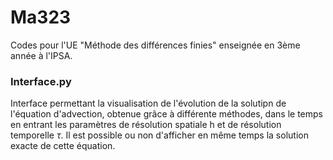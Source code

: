 # Ma323
Codes pour l'UE "Méthode des différences finies" enseignée en 3ème année à l'IPSA.

### Interface.py
Interface permettant la visualisation de l'évolution de la solutipn de l'équation d'advection, obtenue grâce à différente méthodes, dans le temps en entrant les paramètres de résolution spatiale h et de résolution temporelle $\tau$. Il est possible ou non d'afficher en même temps la solution exacte de cette équation.
